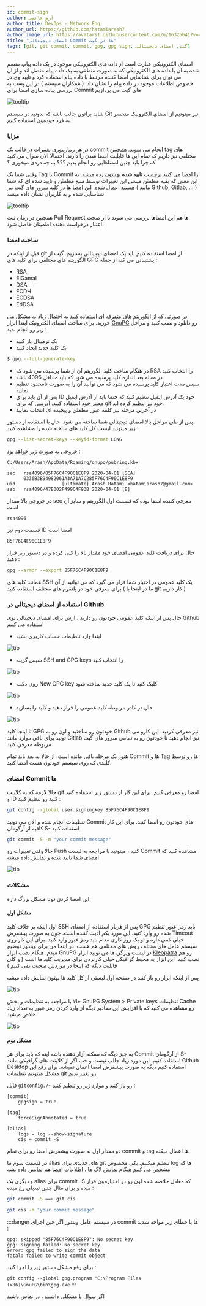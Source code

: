 ```yaml
---
id: commit-sign
author: آرش حاتمی
author_title: DevOps - Network Eng
author_url: https://github.com/hatamiarash7
author_image_url: https://avatars1.githubusercontent.com/u/16325641?v=4
title: "امضای دیجیتالی Commit ها در گیت"
tags: [git, git commit, commit, gpg, gpg sign, گیت, امضای دیجیتالی]
---
```


امضای الکترونیکی عبارت است از داده های الکترونیکی موجود در یک داده پیام، منضم شده به آن یا داده های الکترونیکی که به صورت منطقی به یک داده پیام متصل اند و از آن می توان برای شناسایی امضا کننده مرتبط با داده پیام استفاده کرد و تایید وی در خصوص اطلاعات موجود در داده پیام را نشان داد. ( همکاران سیستم ) در این پست به بررسی پیاده سازی امضا برای Commit های گیت می پردازیم

![tooltip](/img/blog/89.jpg)

<!--truncate-->

شاید براتون جالب باشه که بدونید در سیستم Git نیز میتونیم از امضای الکترونیک منحصر به فرد خودمون استفاده کنیم.

### مزایا

در هر ریپازیتوری تغییرات در قالب یک commit انجام می شوند. همچنین tag های مختلفی نیز داریم که تمام این ها قابلیت امضا شدن را دارند.
احتمالا الان سوال می کنید که چرا باید چنین امضاهایی رو انجام بدیم ؟؟؟ به چه دردی میخوری ؟

وقتی شما یک Tag یا Commit را امضا می کنید برچسب **تایید شده** بهشون زده میشه. به این معنی که بقیه مطمئن میشن این تغییرات توسط منبع مطمئن و تایید شده ای که شما هستید اعمال شده. این امضا ها در کلیه سرور های گیت نیز ( مانند Github, Gitlab, ... ) شناسایی شده و به کاربران نشان داده میشه

![tooltip](/img/blog/90.png)

همچنین در زمان ثبت Pull Request ها هم این امضاها بررسی می شوند تا از صحت اعتبار درخواست دهنده اطمینان حاصل شود.

### ساخت امضا

قبل از اینکه در git از امضا استفاده کنیم باید یک امضای دیجیتالی بسازیم. گیت از الگوریتم های مختلفی برای کلید های GPG پشتیبانی می کند از جمله :

-   RSA
-   ElGamal
-   DSA
-   ECDH
-   ECDSA
-   EdDSA

در صورتی که از الگوریتم های متفرقه ای استفاده کنید به احتمال زیاد به مشکل می خورید.
برای ساخت امضای الکترونیک ابتدا ابزار [GnuPG](https://www.gnupg.org/download/) رو دانلود و نصب کنید و مراحل زیر رو انجام بدید :

-   یک ترمینال باز کنید
-   یک کلید جدید ایجاد کنید

```bash
$ gpg --full-generate-key
```

-   در هنگام ساخت کلید الگوریتم آن از شما پرسیده می شود که RSA را انتخاب کنید
-   در محله بعد اندازه کلید پرسیده می شود که باید حداقل 4096 باشد
-   سپس مدت اعتبار کلید پرسیده می شود که می توانید آن را به صورت نامحدود تنظیم نمایید
-   پس از آن باید برای ID خود یک آدرس ایمیل تنظیم کنید که حتما باید از آدرس ایمیل معتبر خود استفاده کنید. آدرسی که برای git خود نیز تنظیم کرده اید.
-   در آخرین مرحله نیز کلمه عبور مطمئن و پیچیده ای انتخاب نمایید

پس از طی مراحل بالا امضای دیجیتالی شما ساخته می شود. حال با استفاده از دستور زیر میتونید لیست کل کلید های ساخته شده را مشاهده کنید :

```bash
gpg --list-secret-keys --keyid-format LONG
```

خروجی به صورت زیر خواهد بود :

```
C:/Users/Arash/AppData/Roaming/gnupg/pubring.kbx
------------------------------------------------
sec   rsa4096/85F76C4F90C1E8F9 2020-04-01 [SCA]
      0336B3B94982061A3A71A7C285F76C4F90C1E8F9
uid                 [ultimate] Arash Hatami <hatamiarash7@gmail.com>
ssb   rsa4096/47E002F499C4F93B 2020-04-01 [E]
```

در خروجی بالا مقدار sec معرفی کننده امضا بوده که قسمت اول الگوریتم و سایز آن است

```
rsa4096
```

قسمت دوم نیز ID امضا است

```
85F76C4F90C1E8F9
```

حال برای دریافت کلید عمومی امضای خود مقدار بالا را کپی کرده و در دستور زیر قرار دهید :

```bash
gpg --armor --export 85F76C4F90C1E8F9
```

همانند کلید های SSH یک کلید عمومی در اختیار شما قرار می گیرد که می توانید از آن برای معرفی خود در پلتفرم های مختلف استفاده کنید ( ما در اینجا با git کار داریم )

### استفاده از امضای دیجیتالی در Github

حال پس از اینکه کلید عمومی خودتون رو دارید ، ازش برای امضای دیجیتالی توی Github استفاده می کنیم

-   ابتدا وارد تنظیمات حساب کاربری بشید

![tip](https://help.github.com/assets/images/help/settings/userbar-account-settings.png#small)

-   سپس گزینه SSH and GPG keys را انتخاب کنید

![tip](https://help.github.com/assets/images/help/settings/settings-sidebar-ssh-keys.png#small)

-   روی دکمه New GPG key کلیک کنید تا یک کلید جدید ساخته شود

![tip](https://help.github.com/assets/images/help/settings/gpg-add-gpg-key.png)

-   حال در کادر مربوطه کلید عمومی را قرار دهید و کلید را بسازید

![tip](https://help.github.com/assets/images/help/settings/gpg-key-paste.png)

تا اینجا کلید GPG خودتون رو ساختید و اون رو به Github نیز معرفی کردید. این کارو می تونید برای باقی موارد مانند Gitlab نیز انجام دهید تا خودتون رو به تمامی سرور های گیت مربوطه معرفی کنید.

هنوز یک مرحله باقی مانده است. از حالا به بعد باید تمام Commit ها و Tag ها رو توسط کلیدی که روی سیستم خودتون هست امضا کنید.

### امضای Commit ها

حالا لازمه که به کلاینت git امضا رو معرفی کنیم. برای این کار از دستور زیر استفاده کنید و ID کلید رو تنظیم کنید :

```bash
git config --global user.signingkey 85F76C4F90C1E8F9
```

تنظیمات انجام شده و الان می تونید Commit های خودتون رو امضا کنید. برای این کار کافیه از آرگومان S- استفاده کنید

```bash
git commit -S -m "your commit message"
```

حالا وقتی تغییرات رو Push کنید ، میتونید با مراجعه به لیست Commit مشاهده کنید که امضای شما تایید شده و نمایش داده میشه

![tip](/img/blog/91.png)

### مشکلات

این امضا کردن دوتا مشکل بزرگ داره.

#### مشکل اول

اول اینکه بر خلاف کلید SSH پس از هربار استفاده از امضای GPG باید رمز عبور تنظیم شده رو وارد کنید. این مورد یکم اذیت کننده است. چون به صورت پیشفرض Timeout خیلی کمی داره و تو یک روز کاری مدام باید رمز عبور وارد کنید. برای این کار روی سیستم عامل های مختلف روش های مختلفی هم هست. در اینجا من برای ویندوز توضیح میدم.
هنگام نصب ابزار GnuPG در لیست ویژگی ها می تونید ابزار [Kleopatra](https://www.openpgp.org/software/kleopatra/) رو هم نصب کنید. این ابزار یه محیط گرافیکی خیلی کاربردی برای مدیریت کلید ها است ( و کلی قابلیت دیگه که اینجا در موردش صحبت نمی کنیم )

پس از اینکه ابزار رو باز کنید در صفحه اول لیستی از کل کلید ها بهتون نمایش داده میشه

![tip](/img/blog/92.jpg)

حالا با مراجعه به تنظیمات و بخش GnuPG System > Private keys تنظیمات Cache رو مشاهده می کنید که با افزایش این مقادیر دیگه از وارد کردن رمز عبور به تعداد زیاد خلاص میشید

![tip](/img/blog/93.jpg)

#### مشکل دوم

یه چیز دیگه که ممکنه آزار دهنده باشه اینه که باید برای هر Commit از آرگومان S- استفاده کنیم. این مورد زیاد جالب نیست و خب اگر از کلاینت های گرافیکی مانند Github Desktop استفاده کنیم دیگه به صورت پیشفرض امضا اعمال نمیشه. برای رفع این مشکل میتونیم تنظیمات git رو تغییر بدیم

فایل `gitconfig./~` رو باز کنید و موارد زیر رو تنظیم کنید :

```
[commit]
	gpgsign = true

[tag]
	forceSignAnnotated = true

[alias]
	logs = log --show-signature
	cis = commit -S
```

دو مقدار اول به صورت پیشفرض امضا رو برای تمام commit و tag ها اعمال میکنه

در قسمت سوم ما alias های جدیدی برای git تنظیم میکنیم. یکی مخصوص log ها که مشخص می کنیم هنگام نمایش لاگ ها ، اطلاعات امضا هم نمایش داده بشه

و دیگری یک alias برای commit -S که معادل خلاصه شده اون رو در اختیارمون قرار میده و برای مثال چنین تبدیلی رخ میده :

```bash
git commit -S ==> git cis

git cis -m "your commit message"
```

:::danger
در سیستم عامل ویندوز اگر حین اجرای commit ها با خطای زیر مواجه شدید :

```
gpg: skipped "85F76C4F90C1E8F9": No secret key
gpg: signing failed: No secret key
error: gpg failed to sign the data
fatal: failed to write commit object
```

برای رفع مشکل دستور زیر را اجرا کنید :

`git config --global gpg.program "C:\Program Files (x86)\GnuPG\bin\gpg.exe`
:::

اگر سوال یا مشکلی داشتید ، در تماس باشید
